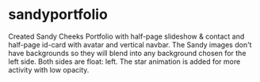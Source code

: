 # sandyportfolio
Created Sandy Cheeks Portfolio with half-page slideshow &amp; contact and half-page id-card with avatar and vertical navbar. The Sandy images don't have backgrounds so they will blend into any background chosen for the left side.  Both sides are float: left. The star animation is added for more activity with low opacity. 
